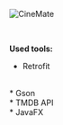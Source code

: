 ![CineMate](https://www.zinokader.se/img/CineMate_Logo.png)

<br>

<b>Used tools:</b>

* Retrofit
<br>
* Gson
<br>
* TMDB API
<br>
* JavaFX

